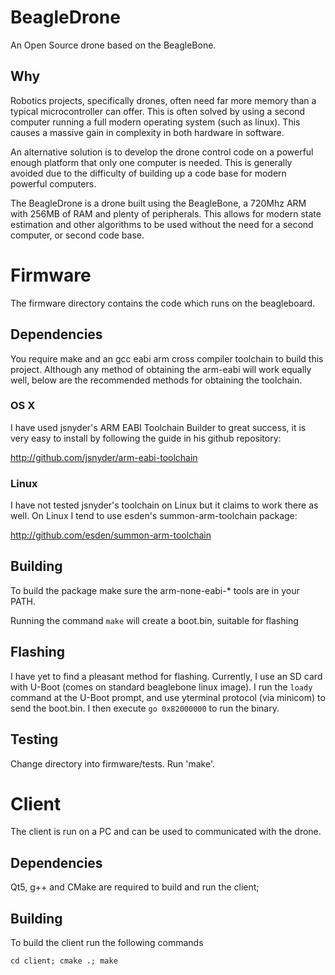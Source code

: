 BeagleDrone
==============

An Open Source drone based on the BeagleBone.

## Why

Robotics projects, specifically drones, often need far more memory than a
typical microcontroller can offer. This is often solved by using a second
computer running a full modern operating system (such as linux). This causes a
massive gain in complexity in both hardware in software.

An alternative solution is to develop the drone control code on a powerful
enough platform that only one computer is needed. This is generally avoided
due to the difficulty of building up a code base for modern powerful computers.

The BeagleDrone is a drone built using the BeagleBone, a 720Mhz ARM with 256MB
of RAM and plenty of peripherals. This allows for modern state estimation and
other algorithms to be used without the need for a second computer, or second
code base.

# Firmware

The firmware directory contains the code which runs on the beagleboard.

## Dependencies

You require make and an gcc eabi arm cross compiler toolchain to build this
project. Although any method of obtaining the arm-eabi will work equally well,
below are the recommended methods for obtaining the toolchain.

### OS X

I have used jsnyder's ARM EABI Toolchain Builder to great success, it is very
easy to install by following the guide in his github repository:

http://github.com/jsnyder/arm-eabi-toolchain

### Linux

I have not tested jsnyder's toolchain on Linux but it claims to work there as
well. On Linux I tend to use esden's summon-arm-toolchain package:

http://github.com/esden/summon-arm-toolchain


## Building

To build the package make sure the arm-none-eabi-\* tools are in your PATH.

Running the command `make` will create a boot.bin, suitable for flashing


## Flashing

I have yet to find a pleasant method for flashing. Currently, I use an SD card
with U-Boot (comes on standard beaglebone linux image). I run the `loady`
command at the U-Boot prompt, and use yterminal protocol (via minicom) to
send the boot.bin. I then execute `go 0x82000000` to run the binary.

## Testing

Change directory into firmware/tests. Run 'make'.

# Client

The client is run on a PC and can be used to communicated with the drone.

## Dependencies

Qt5, g++ and CMake are required to build and run the client;

## Building

To build the client run the following commands

`cd client; cmake .; make`
